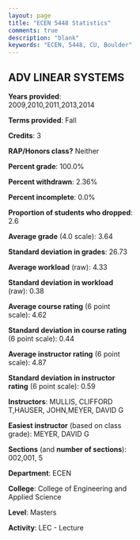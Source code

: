 ```yaml
---
layout: page
title: "ECEN 5448 Statistics"
comments: true
description: "blank"
keywords: "ECEN, 5448, CU, Boulder"
--- 
```

<head>
<script src="https://ajax.googleapis.com/ajax/libs/jquery/2.1.3/jquery.min.js"></script>
<script src="https://dl.dropboxusercontent.com/s/pc42nxpaw1ea4o9/highcharts.js?dl=0"></script>
<!-- <script src="../assets/js/highcharts.js"></script> -->
<style type="text/css">@font-face {
	font-family: "Bebas Neue";
	src: url(https://www.filehosting.org/file/details/544349/BebasNeue%20Regular.otf) format("opentype");
	}
	h1.Bebas { 
		font-family: "Bebas Neue", Verdana, Tahoma;
	}
</style>
</head>
<body>
	<div id="container" style="float: right; width: 45%; height: 88%; margin-left: 2.5%; margin-right: 2.5%;"></div>
	<script language="JavaScript">
		$(document).ready(function() {
		var chart = {type: 'column'};
		var title = {text: 'Grade Distribution'};
		var xAxis = {categories: ['A','B','C','D','F'],crosshair: true};
		var yAxis = {min: 0,title: {text: 'Percentage'}};
		var tooltip = {headerFormat: '<center><b><span style="font-size:20px">{point.key}</span></b></center>',
		               pointFormat: '<td style="padding:0"><b>{point.y:.1f}%</b></td>',
		               footerFormat: '</table>',shared: true,useHTML: true};
		var plotOptions = {column: {pointPadding: 0.0,borderWidth: 0}};  
		var credits = {enabled: false};var series= [{name: 'Percent',data: [70.67,25.33,2.67,0.0,1.33,]}];
		var json = {};
		json.chart = chart;
		json.title = title;
		json.tooltip = tooltip;
		json.xAxis = xAxis;
		json.yAxis = yAxis;  
		json.series = series;
		json.plotOptions = plotOptions;  
		json.credits = credits;
		$('#container').highcharts(json);
	});
	</script>
</body>
			   
## ADV LINEAR SYSTEMS

**Years provided**: 2009,2010,2011,2013,2014

**Terms provided**: Fall

**Credits**: 3

**RAP/Honors class?** Neither

**Percent grade**: 100.0%

**Percent withdrawn**: 2.36%

**Percent incomplete**: 0.0%

**Proportion of students who dropped**: 2.6

**Average grade** (4.0 scale): 3.64

**Standard deviation in grades**: 26.73

**Average workload** (raw): 4.33

**Standard deviation in workload** (raw): 0.38

**Average course rating** (6 point scale): 4.62

**Standard deviation in course rating** (6 point scale): 0.44

**Average instructor rating** (6 point scale): 4.87

**Standard deviation in instructor rating** (6 point scale): 0.59

**Instructors**: MULLIS, CLIFFORD T,HAUSER, JOHN,MEYER, DAVID G

**Easiest instructor** (based on class grade): MEYER, DAVID G

**Sections** (and **number of sections**): 002,001, 5

**Department**: ECEN

**College**: College of Engineering and Applied Science

**Level**: Masters

**Activity**: LEC - Lecture